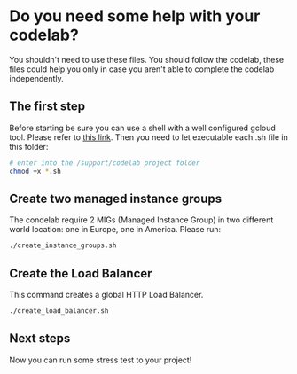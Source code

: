 # Do you need some help with your codelab?

You shouldn't need to use these files. You should follow the codelab, these files could help you only in case you aren't able to complete the codelab independently.

## The first step

Before starting be sure you can use a shell with a well configured gcloud tool. Please refer to [this link](../setup/worker_image/). Then you need to let executable each .sh file in this folder:

```bash
# enter into the /support/codelab project folder
chmod +x *.sh
```

## Create two managed instance groups

The condelab require 2 MIGs (Managed Instance Group) in two different world location: one in Europe, one in America. Please run:

```bash
./create_instance_groups.sh
```

## Create the Load Balancer

This command creates a global HTTP Load Balancer.

```bash
./create_load_balancer.sh
```

## Next steps

Now you can run some stress test to your project!